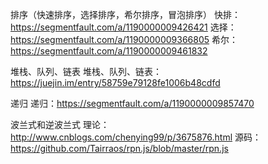 排序（快速排序，选择排序，希尔排序，冒泡排序）
快排：https://segmentfault.com/a/1190000009426421
选择：https://segmentfault.com/a/1190000009366805
希尔：https://segmentfault.com/a/1190000009461832

堆栈、队列、链表
堆栈、队列、链表： https://juejin.im/entry/58759e79128fe1006b48cdfd

递归
递归：https://segmentfault.com/a/1190000009857470

波兰式和逆波兰式
理论： http://www.cnblogs.com/chenying99/p/3675876.html
源码：https://github.com/Tairraos/rpn.js/blob/master/rpn.js
